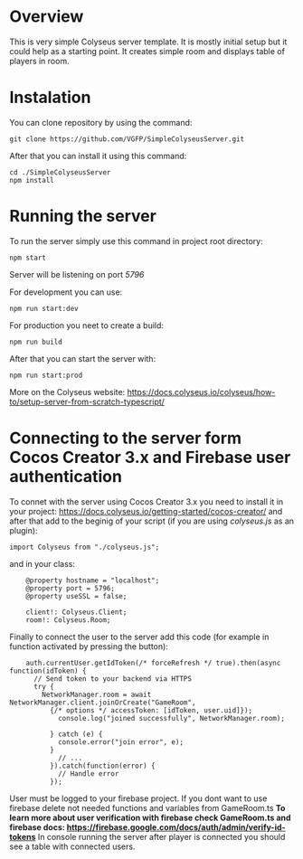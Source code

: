 # Overview
This is very simple Colyseus server template. It is mostly initial setup but it could help as a starting point. It creates simple room and displays table of players in room.
# Instalation
You can clone repository by using the command:
```
git clone https://github.com/VGFP/SimpleColyseusServer.git
```
After that you can install it using this command:
```
cd ./SimpleColyseusServer
npm install
```
# Running the server
To run the server simply use this command in project root directory:
```
npm start
```
Server will be listening on port *5796*

For development you can use:
```
npm run start:dev
```
For production you neet to create a build:
```
npm run build
```
After that you can start the server with:
```
npm run start:prod
```
More on the Colyseus website: https://docs.colyseus.io/colyseus/how-to/setup-server-from-scratch-typescript/
# Connecting to the server form Cocos Creator 3.x and Firebase user authentication
To connet with the server using Cocos Creator 3.x you need to install it in your project: https://docs.colyseus.io/getting-started/cocos-creator/
and after that add to the beginig of your script (if you are using *colyseus.js* as an plugin):
```
import Colyseus from "./colyseus.js";
```
and in your class:
```
    @property hostname = "localhost";
    @property port = 5796;
    @property useSSL = false;

    client!: Colyseus.Client;
    room!: Colyseus.Room;
```
Finally to connect the user to the server add this code (for example in function activated by pressing the button):
```
    auth.currentUser.getIdToken(/* forceRefresh */ true).then(async function(idToken) {
      // Send token to your backend via HTTPS
      try {
        NetworkManager.room = await NetworkManager.client.joinOrCreate("GameRoom", 
          {/* options */ accessToken: [idToken, user.uid]});
            console.log("joined successfully", NetworkManager.room);
              
          } catch (e) {
            console.error("join error", e);
          }
            // ...
          }).catch(function(error) {
            // Handle error
          });
```
User must be logged to your firebase project. If you dont want to use firebase delete not needed functions and variables from GameRoom.ts
**To learn more about user verification with firebase check GameRoom.ts and firebase docs: https://firebase.google.com/docs/auth/admin/verify-id-tokens**
In console running the server after player is connected you should see a table with connected users.